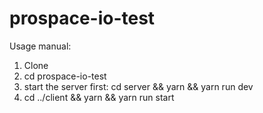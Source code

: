 # prospace-io-test

Usage manual:
1. Clone
2. cd prospace-io-test
3. start the server first: cd server && yarn && yarn run dev
4. cd ../client && yarn && yarn run start

